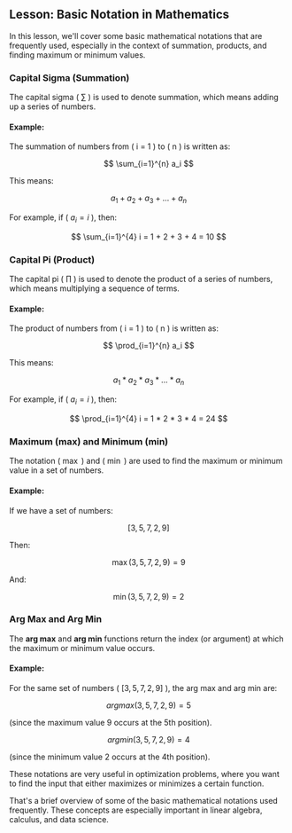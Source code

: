 ## Lesson: Basic Notation in Mathematics

In this lesson, we'll cover some basic mathematical notations that are frequently used, especially in the context of summation, products, and finding maximum or minimum values.

### Capital Sigma (Summation)

The capital sigma \( $\sum$ \) is used to denote summation, which means adding up a series of numbers.

#### Example:

The summation of numbers from \( i = 1 \) to \( n \) is written as:

$$ \sum_{i=1}^{n} a_i $$

This means:

$$ a_1 + a_2 + a_3 + \dots + a_n $$

For example, if \( $a_i = i$ \), then:

$$ \sum_{i=1}^{4} i = 1 + 2 + 3 + 4 = 10 $$

### Capital Pi (Product)

The capital pi \( $\prod$ \) is used to denote the product of a series of numbers, which means multiplying a sequence of terms.

#### Example:

The product of numbers from \( i = 1 \) to \( n \) is written as:

$$ \prod_{i=1}^{n} a_i $$

This means:

$$ a_1*a_2 * a_3* \dots *a_n $$

For example, if \( $a_i = i$ \), then:

$$ \prod_{i=1}^{4} i = 1 * 2 * 3 * 4 = 24 $$

### Maximum (max) and Minimum (min)

The notation \( $\max$ \) and \( $\min$ \) are used to find the maximum or minimum value in a set of numbers.

#### Example:

If we have a set of numbers:

$$ [3, 5, 7, 2, 9] $$

Then:

$$ \max(3, 5, 7, 2, 9) = 9 $$

And:

$$ \min(3, 5, 7, 2, 9) = 2 $$

### Arg Max and Arg Min

The **arg max** and **arg min** functions return the index (or argument) at which the maximum or minimum value occurs.

#### Example:

For the same set of numbers \( $[3, 5, 7, 2, 9]$ \), the arg max and arg min are:

$$ 	argmax(3, 5, 7, 2, 9) = 5 $$ 

(since the maximum value 9 occurs at the 5th position).

$$ 	argmin(3, 5, 7, 2, 9) = 4 $$ 

(since the minimum value 2 occurs at the 4th position).

These notations are very useful in optimization problems, where you want to find the input that either maximizes or minimizes a certain function.

That's a brief overview of some of the basic mathematical notations used frequently. These concepts are especially important in linear algebra, calculus, and data science.

